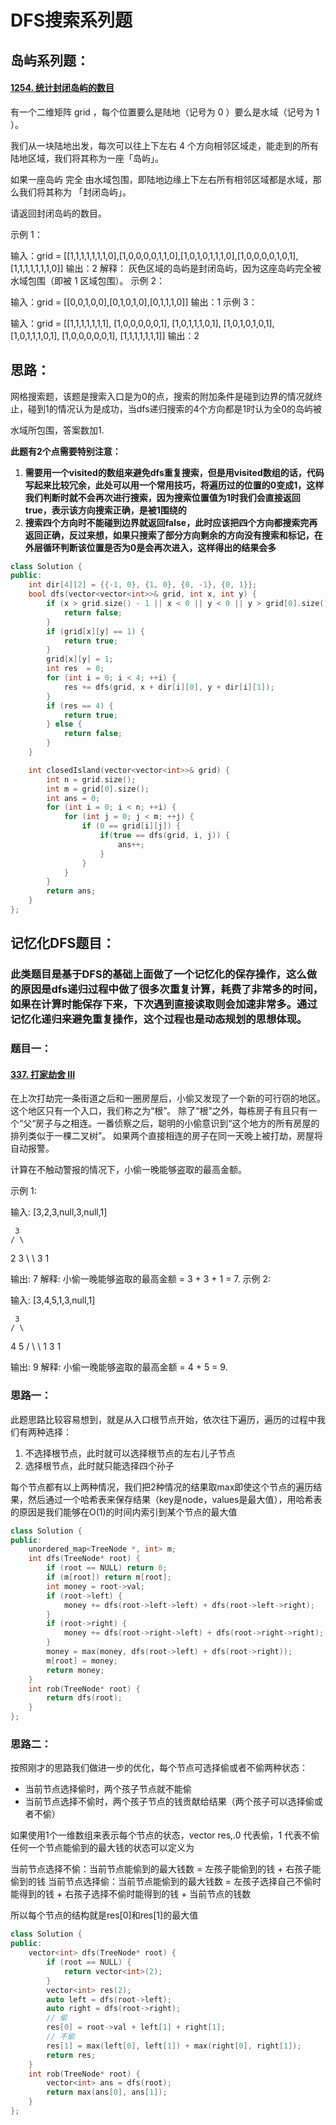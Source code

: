 # DFS搜索系列题





## 岛屿系列题：

#### [1254. 统计封闭岛屿的数目](https://leetcode-cn.com/problems/number-of-closed-islands/)

有一个二维矩阵 grid ，每个位置要么是陆地（记号为 0 ）要么是水域（记号为 1 ）。

我们从一块陆地出发，每次可以往上下左右 4 个方向相邻区域走，能走到的所有陆地区域，我们将其称为一座「岛屿」。

如果一座岛屿 完全 由水域包围，即陆地边缘上下左右所有相邻区域都是水域，那么我们将其称为 「封闭岛屿」。

请返回封闭岛屿的数目。

 示例 1：

输入：grid = [[1,1,1,1,1,1,1,0],[1,0,0,0,0,1,1,0],[1,0,1,0,1,1,1,0],[1,0,0,0,0,1,0,1],[1,1,1,1,1,1,1,0]]
输出：2
解释：
灰色区域的岛屿是封闭岛屿，因为这座岛屿完全被水域包围（即被 1 区域包围）。
示例 2：

输入：grid = [[0,0,1,0,0],[0,1,0,1,0],[0,1,1,1,0]]
输出：1
示例 3：

输入：grid = [[1,1,1,1,1,1,1],
             [1,0,0,0,0,0,1],
             [1,0,1,1,1,0,1],
             [1,0,1,0,1,0,1],
             [1,0,1,1,1,0,1],
             [1,0,0,0,0,0,1],
             [1,1,1,1,1,1,1]]
输出：2

## 思路：

网格搜索题，该题是搜索入口是为0的点，搜索的附加条件是碰到边界的情况就终止，碰到1的情况认为是成功，当dfs递归搜索的4个方向都是1时认为全0的岛屿被

水域所包围，答案数加1.

**此题有2个点需要特别注意：**

1. **需要用一个visited的数组来避免dfs重复搜索，但是用visited数组的话，代码写起来比较冗余，此处可以用一个常用技巧，将遍历过的位置的0变成1，这样我们判断时就不会再次进行搜索，因为搜索位置值为1时我们会直接返回true，表示该方向搜索正确，是被1围绕的**
2. **搜索四个方向时不能碰到边界就返回false，此时应该把四个方向都搜索完再返回正确，反过来想，如果只搜索了部分方向剩余的方向没有搜索和标记，在外层循环判断该位置是否为0是会再次进入，这样得出的结果会多**

```c++
class Solution {
public:
    int dir[4][2] = {{-1, 0}, {1, 0}, {0, -1}, {0, 1}};
    bool dfs(vector<vector<int>>& grid, int x, int y) {
        if (x > grid.size() - 1 || x < 0 || y < 0 || y > grid[0].size() - 1) {
            return false;
        }
        if (grid[x][y] == 1) {
            return true;
        }
        grid[x][y] = 1;
        int res  = 0;
        for (int i = 0; i < 4; ++i) {
            res += dfs(grid, x + dir[i][0], y + dir[i][1]);
        }
        if (res == 4) {
            return true;
        } else {
            return false;
        }
    }

    int closedIsland(vector<vector<int>>& grid) {
        int n = grid.size();
        int m = grid[0].size();
        int ans = 0;
        for (int i = 0; i < n; ++i) {
            for (int j = 0; j < m; ++j) {
                if (0 == grid[i][j]) {
                    if(true == dfs(grid, i, j)) {
                        ans++;
                    }
                }
            }
        }
        return ans;
    }
};
```



## 记忆化DFS题目：

### 此类题目是基于DFS的基础上面做了一个记忆化的保存操作，这么做的原因是dfs递归过程中做了很多次重复计算，耗费了非常多的时间，如果在计算时能保存下来，下次遇到直接读取则会加速非常多。通过记忆化递归来避免重复操作，这个过程也是动态规划的思想体现。

### 题目一：

#### [337. 打家劫舍 III](https://leetcode-cn.com/problems/house-robber-iii/)

在上次打劫完一条街道之后和一圈房屋后，小偷又发现了一个新的可行窃的地区。这个地区只有一个入口，我们称之为“根”。 除了“根”之外，每栋房子有且只有一个“父“房子与之相连。一番侦察之后，聪明的小偷意识到“这个地方的所有房屋的排列类似于一棵二叉树”。 如果两个直接相连的房子在同一天晚上被打劫，房屋将自动报警。

计算在不触动警报的情况下，小偷一晚能够盗取的最高金额。

示例 1:

输入: [3,2,3,null,3,null,1]

     3
    / \
   2   3
    \   \ 
     3   1

输出: 7 
解释: 小偷一晚能够盗取的最高金额 = 3 + 3 + 1 = 7.
示例 2:

输入: [3,4,5,1,3,null,1]

     3
    / \
   4   5
  / \   \ 
 1   3   1

输出: 9
解释: 小偷一晚能够盗取的最高金额 = 4 + 5 = 9.

### 思路一：

​	此题思路比较容易想到，就是从入口根节点开始，依次往下遍历，遍历的过程中我们有两种选择：

1. 不选择根节点，此时就可以选择根节点的左右儿子节点
2. 选择根节点，此时就只能选择四个孙子    

每个节点都有以上两种情况，我们把2种情况的结果取max即使这个节点的遍历结果，然后通过一个哈希表来保存结果（key是node，values是最大值），用哈希表的原因是我们能够在O(1)的时间内索引到某个节点的最大值

```c++
class Solution {
public:
    unordered_map<TreeNode *, int> m;
    int dfs(TreeNode* root) {
        if (root == NULL) return 0;
        if (m[root]) return m[root];
        int money = root->val;
        if (root->left) {
            money += dfs(root->left->left) + dfs(root->left->right);
        }
        if (root->right) {
            money += dfs(root->right->left) + dfs(root->right->right);
        }
        money = max(money, dfs(root->left) + dfs(root->right));
        m[root] = money;
        return money;
    }
    int rob(TreeNode* root) {
		return dfs(root);
    }
};
```

### 思路二：

按照刚才的思路我们做进一步的优化，每个节点可选择偷或者不偷两种状态：

- 当前节点选择偷时，两个孩子节点就不能偷
- 当前节点选择不偷时，两个孩子节点的钱贡献给结果（两个孩子可以选择偷或者不偷）

如果使用1个一维数组来表示每个节点的状态，vector<int> res,.0 代表偷，1 代表不偷
任何一个节点能偷到的最大钱的状态可以定义为

当前节点选择不偷：当前节点能偷到的最大钱数 = 左孩子能偷到的钱 + 右孩子能偷到的钱
当前节点选择偷：当前节点能偷到的最大钱数 = 左孩子选择自己不偷时能得到的钱 + 右孩子选择不偷时能得到的钱 + 当前节点的钱数

所以每个节点的结构就是res[0]和res[1]的最大值

```c++
class Solution {
public:
    vector<int> dfs(TreeNode* root) {
        if (root == NULL) {
            return vector<int>(2);
        }
        vector<int> res(2);
        auto left = dfs(root->left);
        auto right = dfs(root->right);
        // 偷
        res[0] = root->val + left[1] + right[1];
        // 不偷
        res[1] = max(left[0], left[1]) + max(right[0], right[1]); 
        return res;
    }
    int rob(TreeNode* root) {
		vector<int> ans = dfs(root);
        return max(ans[0], ans[1]);
    }
};
```

